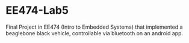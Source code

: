 # EE474-Lab5
Final Project in EE474 (Intro to Embedded Systems) that implemented a beaglebone black vehicle, controllable via bluetooth on an android app.
